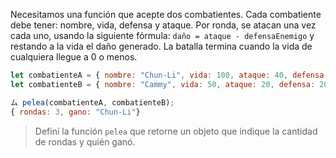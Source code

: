 Necesitamos una función que acepte dos combatientes. Cada combatiente debe tener: nombre, vida, defensa y ataque. Por ronda, se atacan una vez cada uno, usando la siguiente fórmula: `daño = ataque - defensaEnemigo` y restando a la vida el daño generado. La batalla termina cuando la vida de cualquiera llegue a 0 o menos. 

```javascript
let combatienteA = { nombre: "Chun-Li", vida: 100, ataque: 40, defensa: 10 };
let combatienteB = { nombre: "Cammy", vida: 50, ataque: 20, defensa: 20 };

ム pelea(combatienteA, combatienteB);
{ rondas: 3, gano: "Chun-Li"}
```
> Definí la función `pelea` que retorne un objeto que indique la cantidad de rondas y quién ganó.